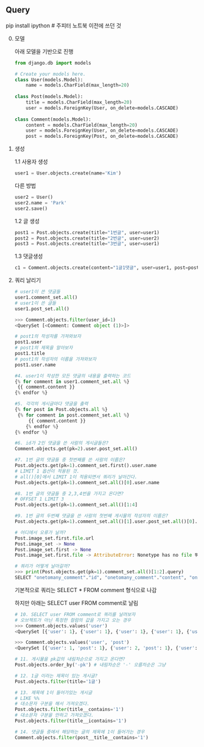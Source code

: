 ## Query

pip install ipython # 주피터 노트북 이전에 쓰던 것

0. 모델

   아래 모델을 기반으로 진행

   ```python
   from django.db import models
   
   # Create your models here.
   class User(models.Model):
       name = models.CharField(max_length=20)
       
   class Post(models.Model):
       title = models.CharField(max_length=20)
       user = models.ForeignKey(User, on_delete=models.CASCADE)
       
   class Comment(models.Model):
       content = models.CharField(max_length=20)
       user = models.ForeignKey(User, on_delete=models.CASCADE)
       post = models.ForeignKey(Post, on_delete=models.CASCADE)
   ```

   

1. 생성

   1.1 사용자 생성

   ```python
   user1 = User.objects.create(name='Kim')
   ```

   다른 방법

   ```python
   user2 = User()
   user2.name = 'Park'
   user2.save()
   ```

   1.2 글 생성

   ```python
   post1 = Post.objects.create(title="1번글", user=user1)
   post2 = Post.objects.create(title="2번글", user=user2)
   post3 = Post.objects.create(title="3번글", user=user1)
   ```

   1.3 댓글생성

   ```python
   c1 = Comment.objects.create(content="1글1댓글", user=user1, post=post1)
   ```

   

2. 쿼리 날리기

   ```python
   # user1이 쓴 댓글들
   user1.comment_set.all()
   # user1이 쓴 글들
   user1.post_set.all()
   ```

   ```python
   >>> Comment.objects.filter(user_id=1)
   <QuerySet [<Comment: Comment object (1)>]>
   ```

   ```python
   # post1의 작성자를 가져와보자
   post1.user
   # post1의 제목을 알아보자
   post1.title
   # post1의 작성자의 이름을 가져와보자
   post1.user.name
   ```

   ```python
   #4. user1이 작성한 모든 댓글의 내용을 출력하는 코드
   {% for comment in user1.comment_set.all %}
   	{{ comment.content }}
   {% endfor %}
   ```

   ```python
   #5. 각각의 게시글마다 댓글을 출력
   {% for post in Post.objects.all %}
   	{% for comment in post.comment_set.all %}
       	{{ comment.content }}
       {% endfor %}
   {% endfor %}
   ```

   ```python
   #6. id가 2인 댓글을 쓴 사람의 게시글들은?
   Comment.objects.get(pk=2).user.post_set.all()
   ```

   ```python
   #7. 1번 글의 댓글들 중 첫번째를 쓴 사람의 이름은?
   Post.objects.get(pk=1).comment_set.first().user.name
   # LIMIT 1 옵션이 적용된 것.
   # all()[0]에서 LIMIT 1이 적용되면서 쿼리가 날아간다.
   Post.objects.get(pk=1).comment_set.all()[0].user.name
   ```

   ```python
   #8. 1번 글의 댓글들 중 2,3,4번을 가지고 온다면?
   # OFFSET 1 LIMIT 3
   Post.objects.get(pk=1).comment_set.all()[1:4]
   ```

   ```python
   #9. 1번 글의 두번째 댓글을 쓴 사람의 첫번째 게시물의 작성자의 이름은?
   Post.objects.get(pk=1).comment_set.all()[1].user.post_set.all()[0].user.name
   ```

   ```python
   # 어디에서 오류가 날까?
   Post.image_set.first.file.url
   Post.image_set -> None
   Post.image_set.first -> None
   Post.image_set.first.file -> AttributeError: Nonetype has no file 뭐 이런식으로.
   ```

   ```python
   # 쿼리가 어떻게 날아갈까?
   >>> print(Post.objects.get(pk=1).comment_set.all()[1:2].query)
   SELECT "onetomany_comment"."id", "onetomany_comment"."content", "onetomany_comment"."user_id", "onetomany_comment"."post_id" FROM "onetomany_comment" WHERE "onetomany_comment"."post_id" = 1  LIMIT 1 OFFSET 1
   ```

   기본적으로 쿼리는 SELECT * FROM comment 형식으로 나감

   하지만 아래는 SELECT user FROM comment로 날림

   ```python
   # 10. SELECT user FROM comment로 쿼리를 날려보자
   # 오브젝트가 아닌 특정한 컬럼의 값을 가지고 오는 경우
   >>> Comment.objects.values('user')
   <QuerySet [{'user': 1}, {'user': 1}, {'user': 1}, {'user': 1}, {'user': 2}, {'user': 2}]>
   
   >>> Comment.objects.values('user', 'post') 
   <QuerySet [{'user': 1, 'post': 1}, {'user': 2, 'post': 1}, {'user': 1, 'post': 1}, {'user': 2, 'post': 2}, {'user': 1, 'post': 3}, {'user': 1, 'post': 2}]>
   ```

   ```python
   # 11. 게시물을 pk값의 내림차순으로 가지고 온다면?
   Post.objects.order_by('-pk') # 내림차순은 '-' 오름차순은 그냥
   ```

   ```python
   # 12. 1글 이라는 제목이 있는 게시글?
   Post.objects.filter(title='1글')
   ```

   ```python
   # 13. 제목에 1이 들어가있는 게시글
   # LIKE %%
   # 대소문자 구분을 해서 가져오겠다.
   Post.objects.filter(title__contains='1')
   # 대소문자 구분을 안하고 가져오겠다.
   Post.objects.filter(title__icontains='1')
   ```

   ```python
   # 14. 댓글들 중에서 해당하는 글의 제목에 1이 들어가는 경우
   Comment.objects.filter(post__title__contains='1')
   ```

   

